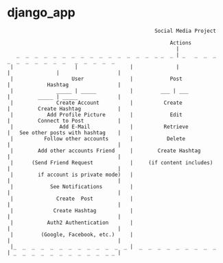 # django_app
                                                    Social Media Project

                                                         Actions
                                                           |
       _  _  _  _  _  _  _  _  _  _  _  _  _  _  _  _ _  _ | _   _  _  _  _  _  _  _  _  _  _   _  _  _  _  _  
     |                    |                 |              |              |               |                   |
     |                   User               |            Post             |            Hashtag                |
     |              _____ | _____           |         ___ | ___           |         _____ | _____             |
     |              Create Account          |          Create             |         Create Hashtag            |
     |           Add Profile Picture        |            Edit             |         Connect to Post           |
     |               Add E-Mail             |          Retrieve           |   See other posts with hashtag    |
     |          Follow other accounts       |           Delete            |                                   |
     |        Add other accounts Friend     |        Create Hashtag       |                                   |
     |      (Send Friend Request            |     (if content includes)   |                                   |
     |        if account is private mode)   |                             |                                   |
     |            See Notifications         |                             |                                   |
     |              Create  Post            |                             |                                   |
     |             Create Hashtag           |                             |                                   |
     |           Auth2 Authentication       |                             |                                   |
     |         (Google, Facebook, etc.)     |                             |                                   |
     |_  _  _  _  _  _  _  _  _  _  _  _  _ |  _  _  _  _  _  _  _  _  _  | _  _  _  _  _  _  _  _  _  _  _ _ |
